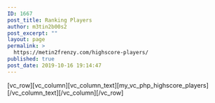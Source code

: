 ```yaml
---
ID: 1667
post_title: Ranking Players
author: m3tin2b00s2
post_excerpt: ""
layout: page
permalink: >
  https://metin2frenzy.com/highscore-players/
published: true
post_date: 2019-10-16 19:14:47
---
```

[vc_row][vc_column][vc_column_text][my_vc_php_highscore_players][/vc_column_text][/vc_column][/vc_row]